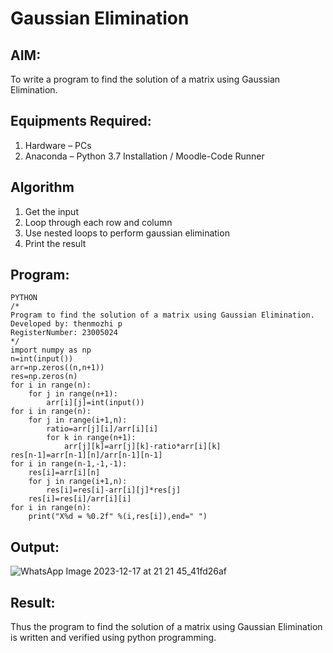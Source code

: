 # Gaussian Elimination

## AIM:
To write a program to find the solution of a matrix using Gaussian Elimination.

## Equipments Required:
1. Hardware – PCs
2. Anaconda – Python 3.7 Installation / Moodle-Code Runner

## Algorithm
1. Get the input
2. Loop through each row and column
3. Use nested loops to perform gaussian elimination
4. Print the result

## Program:
```
PYTHON
/*
Program to find the solution of a matrix using Gaussian Elimination.
Developed by: thenmozhi p
RegisterNumber: 23005024
*/
import numpy as np
n=int(input())
arr=np.zeros((n,n+1))
res=np.zeros(n)
for i in range(n):
    for j in range(n+1):
        arr[i][j]=int(input())
for i in range(n):
    for j in range(i+1,n):
        ratio=arr[j][i]/arr[i][i]
        for k in range(n+1):
            arr[j][k]=arr[j][k]-ratio*arr[i][k]
res[n-1]=arr[n-1][n]/arr[n-1][n-1]
for i in range(n-1,-1,-1):
    res[i]=arr[i][n]
    for j in range(i+1,n):
        res[i]=res[i]-arr[i][j]*res[j]
    res[i]=res[i]/arr[i][i]
for i in range(n):
    print("X%d = %0.2f" %(i,res[i]),end=" ")
```


## Output:

![WhatsApp Image 2023-12-17 at 21 21 45_41fd26af](https://github.com/thenmozhi05/Gaussian/assets/140684207/8f1b45c5-c4d3-45f3-a5f6-7b6fc7bac5d4)


## Result:
Thus the program to find the solution of a matrix using Gaussian Elimination is written and verified using python programming.

